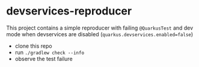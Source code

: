 # devservices-reproducer

This project contains a simple reproducer with failing `@QuarkusTest` and dev mode when devservices are disabled (`quarkus.devservices.enabled=false`)


- clone this repo
- run `./gradlew check --info`
- observe the test failure
